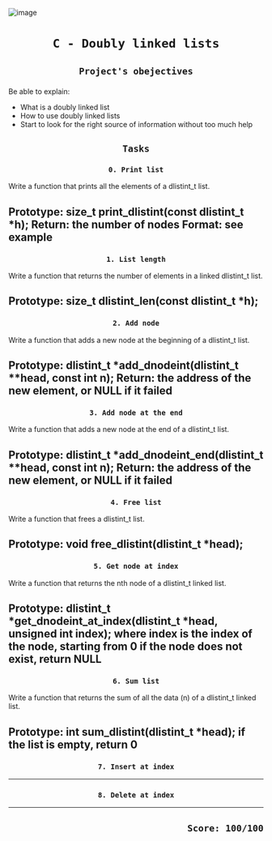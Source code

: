 ![image](https://www.thecrazyprogrammer.com/wp-content/uploads/2015/09/Doubly-Linked-List-in-C-and-C-.gif)

# <p align=center>`C - Doubly linked lists`</p>
## <p align=center> `Project's obejectives` </p>
Be able to explain:
- What is a doubly linked list
- How to use doubly linked lists
- Start to look for the right source of information without too much help

## <p align=center>`Tasks`</p>

### <p align=center>`0. Print list`</p>
Write a function that prints all the elements of a dlistint_t list.

Prototype: size_t print_dlistint(const dlistint_t *h);
Return: the number of nodes
Format: see example
----------------------------------------
### <p align=center>`1. List length`</p>
Write a function that returns the number of elements in a linked dlistint_t list.

Prototype: size_t dlistint_len(const dlistint_t *h);
----------------------------------------
### <p align=center>`2. Add node`</p>
Write a function that adds a new node at the beginning of a dlistint_t list.

Prototype: dlistint_t *add_dnodeint(dlistint_t **head, const int n);
Return: the address of the new element, or NULL if it failed
----------------------------------------
### <p align=center>`3. Add node at the end`</p>
Write a function that adds a new node at the end of a dlistint_t list.

Prototype: dlistint_t *add_dnodeint_end(dlistint_t **head, const int n);
Return: the address of the new element, or NULL if it failed
----------------------------------------
### <p align=center>`4. Free list`</p>
Write a function that frees a dlistint_t list.

Prototype: void free_dlistint(dlistint_t *head);
----------------------------------------
### <p align=center>`5. Get node at index`</p>
Write a function that returns the nth node of a dlistint_t linked list.

Prototype: dlistint_t *get_dnodeint_at_index(dlistint_t *head, unsigned int index);
where index is the index of the node, starting from 0
if the node does not exist, return NULL
----------------------------------------
### <p align=center>`6. Sum list`</p>
Write a function that returns the sum of all the data (n) of a dlistint_t linked list.

Prototype: int sum_dlistint(dlistint_t *head);
if the list is empty, return 0
----------------------------------------
### <p align=center>`7. Insert at index`</p>
----------------------------------------
### <p align=center>`8. Delete at index`</p>
----------------------------------------


## <p align=right>`Score: 100/100`</p>
